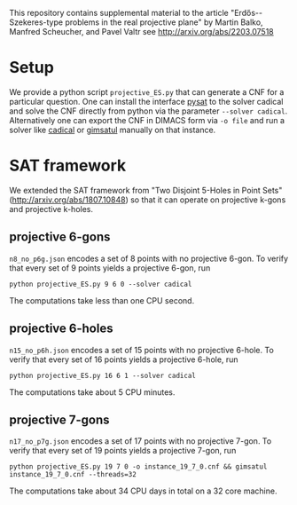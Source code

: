This repository contains supplemental material to the article 
"Erdős--Szekeres-type problems in the real projective plane"
by Martin Balko, Manfred Scheucher, and Pavel Valtr
see http://arxiv.org/abs/2203.07518



# Setup 

We provide a python script `projective_ES.py` that can generate a CNF for a particular question.
One can install the interface [pysat](https://pysathq.github.io/installation/) to the solver cadical and solve the CNF directly from python via the parameter `--solver cadical`. Alternatively one can export the CNF in DIMACS form via `-o file` and run a solver like [cadical](https://github.com/arminbiere/cadical) or [gimsatul](https://github.com/arminbiere/gimsatul) manually on that instance.



# SAT framework

We extended the SAT framework from "Two Disjoint 5-Holes in Point Sets" (http://arxiv.org/abs/1807.10848)
so that it can operate on projective k-gons and projective k-holes.


## projective 6-gons
`n8_no_p6g.json` encodes a set of 8 points with no projective 6-gon. 
To verify that every set of 9 points yields a projective 6-gon,
run
```
python projective_ES.py 9 6 0 --solver cadical
```
The computations take less than one CPU second.


## projective 6-holes
`n15_no_p6h.json` encodes a set of 15 points with no projective 6-hole.
To verify that every set of 16 points yields a projective 6-hole,
run
```
python projective_ES.py 16 6 1 --solver cadical
```
The computations take about 5 CPU minutes.


## projective 7-gons
`n17_no_p7g.json` encodes a set of 17 points with no projective 7-gon. 
To verify that every set of 19 points yields a projective 7-gon,
run
```
python projective_ES.py 19 7 0 -o instance_19_7_0.cnf && gimsatul instance_19_7_0.cnf --threads=32
```
The computations take about 34 CPU days in total on a 32 core machine.
